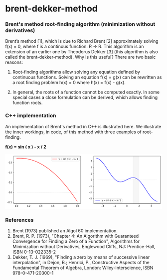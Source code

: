 # brent-dekker-method
### Brent's method root-finding algorithm (minimization without derivatives)
Brent’s method [1], which is due to Richard Brent [2] approximately solving f(x) = 0, where f is a continous function: R → R. 
This algorithm is an extension of an earlier one by Theodorus Dekker [3]  (this algorithm is also called the brent-dekker-method). Why is this useful? There are two basic reasons:

1. Root-finding algorithms allow solving any equation defined by continuous functions. Solving an equation f(x) = g(x) can be rewritten as a root finding problem h(x) = 0 where h(x) = f(x) - g(x).

2. In general, the roots of a function cannot be computed exactly. In some special cases a close formulation can be derived, which allows finding function roots.

### C++ implementation

An implementation of Brent's method in C++ is illustrated here. We illustrate the inner workings, in code, of this method with three examples of root-finding.

<b>f(x) = sin ( x ) - x / 2</b>
 
![Example 1](/images/example_1.png "f(x) = sin ( x ) - x / 2")<br>

### References

1. Brent (1973) published an Algol 60 implementation.
2. Brent, R. P. (1973), "Chapter 4: An Algorithm with Guaranteed Convergence for Finding a Zero of a Function", Algorithms for Minimization without Derivatives, Englewood Cliffs, NJ: Prentice-Hall, ISBN 0-13-022335-2
3. Dekker, T. J. (1969), "Finding a zero by means of successive linear interpolation", in Dejon, B.; Henrici, P., Constructive Aspects of the Fundamental Theorem of Algebra, London: Wiley-Interscience, ISBN 978-0-471-20300-1

